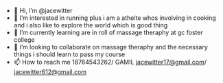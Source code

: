 - 👋 Hi, I’m @jacewitter 
- 👀 I’m interested in running plus i am a athelte whos involving in cooking and i also like to explore the world which is good thing 
- 🌱 I’m currently learning are in roll of massage theraphy at gc foster college
- 💞️ I’m looking to collaborate on massage theraphy and the necessary things i should learn to pass my course 
- 📫 How to reach me 18764543262/ GAMIL jacewitter17@gmail.com/ jacewitter612@gmail.com

<!---
jacewitter/jacewitter is a ✨ special ✨ repository because its `README.md` (this file) appears on your GitHub profile.
You can click the Preview link to take a look at your changes.
--->
